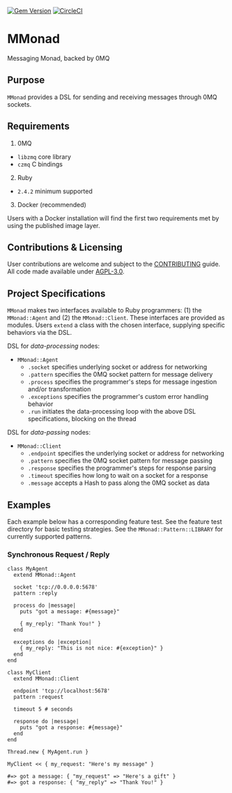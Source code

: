 [![Gem Version](https://badge.fury.io/rb/mmonad.svg)](https://badge.fury.io/rb/mmonad)
[![CircleCI](https://circleci.com/gh/Jared-Prime/mmonad.svg?style=svg)](https://circleci.com/gh/Jared-Prime/mmonad)

# MMonad

Messaging Monad, backed by 0MQ

## Purpose

`MMonad` provides a DSL for sending and receiving messages through 0MQ sockets.

## Requirements

1. 0MQ
  - `libzmq` core library
  - `czmq` C bindings
2. Ruby
  - `2.4.2` minimum supported
3. Docker (recommended)

Users with a Docker installation will find the first two requirements met by using the published image layer.

## Contributions & Licensing

User contributions are welcome and subject to the [CONTRIBUTING](https://github.com/Jared-Prime/mmonad/blob/master/CONTRIBUTING) guide. All code made available under [AGPL-3.0](https://github.com/Jared-Prime/mmonad/blob/master/LICENSE).

## Project Specifications

`MMonad` makes two interfaces available to Ruby programmers: (1) the `MMonad::Agent` and (2) the `MMonad::Client`. These interfaces are provided as modules. Users `extend` a class with the chosen interface, supplying specific behaviors via the DSL.

DSL for _data-processing_ nodes:

- `MMonad::Agent`
  - `.socket` specifies underlying socket or address for networking
  - `.pattern` specifies the 0MQ socket pattern for message delivery
  - `.process` specifies the programmer's steps for message ingestion and/or transformation
  - `.exceptions` specifies the programmer's custom error handling behavior
  - `.run` initiates the data-processing loop with the above DSL specifications, blocking on the thread

DSL for _data-passing_ nodes:

- `MMonad::Client`
  - `.endpoint` specifies the underlying socket or address for networking
  - `.pattern` specifies the 0MQ socket pattern for message passing
  - `.response` specifies the programmer's steps for response parsing
  - `.timeout` specifies how long to wait on a socket for a response
  - `.message` accepts a Hash to pass along the 0MQ socket as data

## Examples

Each example below has a corresponding feature test. See the feature test directory for basic testing strategies. See the `MMonad::Pattern::LIBRARY` for currently supported patterns.

### Synchronous Request / Reply

```
class MyAgent
  extend MMonad::Agent

  socket 'tcp://0.0.0.0:5678'
  pattern :reply

  process do |message|
    puts "got a message: #{message}"

    { my_reply: "Thank You!" }
  end

  exceptions do |exception|
    { my_reply: "This is not nice: #{exception}" }
  end
end

class MyClient
  extend MMonad::Client

  endpoint 'tcp://localhost:5678'
  pattern :request

  timeout 5 # seconds

  response do |message|
    puts "got a response: #{message}"
  end
end

Thread.new { MyAgent.run }

MyClient << { my_request: "Here's my message" }

#=> got a message: { "my_request" => "Here's a gift" }
#=> got a response: { "my_reply" => "Thank You!" }
```